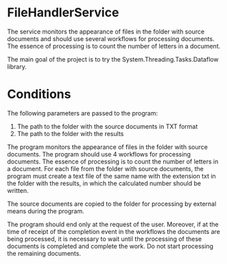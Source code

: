 # FileHandlerService
The service monitors the appearance of files in the folder with source documents and should use several workflows for processing documents. The essence of processing is to count the number of letters in a document.

The main goal of the project is to try the System.Threading.Tasks.Dataflow library.

# Conditions
The following parameters are passed to the program:
1. The path to the folder with the source documents in TXT format
2. The path to the folder with the results

The program monitors the appearance of files in the folder with source documents. The program should use 4 workflows for processing documents. The essence of processing is to count the number of letters in a document. For each file from the folder with source documents, the program must create a text file of the same name with the extension txt in the folder with the results, in which the calculated number should be written.

The source documents are copied to the folder for processing by external means during the program.

The program should end only at the request of the user. Moreover, if at the time of receipt of the completion event in the workflows the documents are being processed, it is necessary to wait until the processing of these documents is completed and complete the work. Do not start processing the remaining documents.
